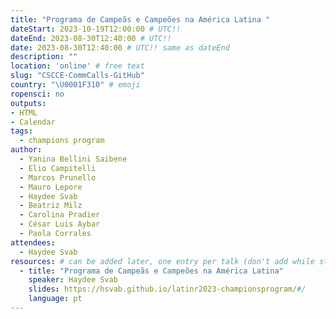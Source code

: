 ```yaml
---
title: "Programa de Campeãs e Campeões na América Latina "
dateStart: 2023-10-19T12:00:00 # UTC!!
dateEnd: 2023-08-30T12:40:00 # UTC!!
date: 2023-08-30T12:40:00 # UTC!! same as dateEnd
description: ""
location: 'online' # free text
slug: "CSCCE-CommCalls-GitHub"
country: "\U0001F310" # emoji
ropensci: no
outputs: 
- HTML
- Calendar 
tags: 
  - champions program
author:
  - Yanina Bellini Saibene
  - Elio Campitelli
  - Marcos Prunello
  - Mauro Lepore
  - Haydee Svab
  - Beatriz Milz
  - Carolina Pradier
  - César Luis Aybar
  - Paola Corrales
attendees:
  - Haydee Svab
resources: # can be added later, one entry per talk (don't add while still empty, add once there are resources)
  - title: "Programa de Campeãs e Campeões na América Latina"
    speaker: Haydee Svab
    slides: https://hsvab.github.io/latinr2023-championsprogram/#/
    language: pt
---
```


